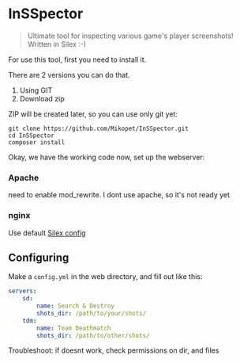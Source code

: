 # InSSpector
> Ultimate tool for inspecting various game's player screenshots! Written in Silex :-)

For use this tool, first you need to install it.

There are 2 versions you can do that.
1. Using GIT
2. Download zip

ZIP will be created later, so you can use only git yet:
```
git clone https://github.com/Mikopet/InSSpector.git
cd InSSpector
composer install
```

Okay, we have the working code now, set up the webserver:
### Apache
need to enable mod_rewrite. I dont use apache, so it's not ready yet
### nginx
Use default [Silex config](http://silex.sensiolabs.org/doc/master/web_servers.html#nginx)

## Configuring
Make a `config.yml` in the  web directory, and fill out like this:

```yaml
servers:
    sd:
        name: Search & Destroy
        shots_dir: /path/to/your/shots/
    tdm:
        name: Team Deathmatch
        shots_dir: /path/to/other/shots/
```

Troubleshoot: if doesnt work, check permissions on dir, and files
